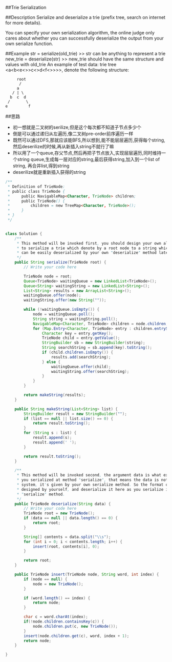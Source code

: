 ##Trie Serialization

##Description
Serialize and deserialize a trie (prefix tree, search on internet for more details).

You can specify your own serialization algorithm, the online judge only cares about whether you can successfully deserialize the output from your own serialize function.

##Example
	str = serialize(old_trie)
	>> str can be anything to represent a trie
	new_trie = deserialize(str)
	>> new_trie should have the same structure and values with old_trie
	An example of test data: trie tree <a<b<e<>>c<>d<f<>>>>, denote the following structure:

	     root
	      /
	     a
	   / | \
	  b  c  d
	 /       \
	e         f


##思路
- 初一想就是二叉树的serilize,但是这个每次都不知道子节点多少个
- 倒是可以通过递归从左遍历,像二叉树pre-order前序遍历一样
- 既然可以通过DFS,那就应该能BFS,所以想到,能不能层层遍历,获得每个string,然后deserilize的时候,再从新插入string不就行了嘛
- 所以用了一个queue,存父节点,然后再把子节点放入,实现层层遍历,同时维持一个string queue,生成每一层对应的string,最后获得string,加入到一个list of string, 再合并list,得到string
- deserilize就是重新插入获得的string

```java
/**
 * Definition of TrieNode:
 * public class TrieNode {
 *     public NavigableMap<Character, TrieNode> children;
 *     public TrieNode() {
 *         children = new TreeMap<Character, TrieNode>();
 *     }
 * }
 */


class Solution {
    /**
     * This method will be invoked first, you should design your own algorithm
     * to serialize a trie which denote by a root node to a string which
     * can be easily deserialized by your own "deserialize" method later.
     */
    public String serialize(TrieNode root) {
        // Write your code here

        TrieNode node = root;
        Queue<TrieNode> waitingQueue = new LinkedList<TrieNode>();
        Queue<String> waitingString = new LinkedList<String>();
        List<String> results = new ArrayList<String>();
        waitingQueue.offer(node);
        waitingString.offer(new String(""));

        while (!waitingQueue.isEmpty()) {
            node = waitingQueue.poll();
            String string = waitingString.poll();
            NavigableMap<Character, TrieNode> children = node.children;
            for (Map.Entry<Character, TrieNode> entry : children.entrySet()) {
                Character key = entry.getKey();
                TrieNode child = entry.getValue();
                StringBuilder sb = new StringBuilder(string);
                String searchString = sb.append(key).toString();
                if (child.children.isEmpty()) {
                    results.add(searchString);
                } else {
                    waitingQueue.offer(child);
                    waitingString.offer(searchString);
                }
            }
        }

        return makeString(results);
    }

    public String makeString(List<String> list) {
        StringBuilder result = new StringBuilder("");
        if (list == null || list.size() == 0) {
            return result.toString();
        }
        for (String s : list) {
            result.append(s);
            result.append(' ');
        }

        return result.toString();
    }

    /**
     * This method will be invoked second, the argument data is what exactly
     * you serialized at method "serialize", that means the data is not given by
     * system, it's given by your own serialize method. So the format of data is
     * designed by yourself, and deserialize it here as you serialize it in
     * "serialize" method.
     */
    public TrieNode deserialize(String data) {
        // Write your code here
        TrieNode root = new TrieNode();
        if (data == null || data.length() == 0) {
            return root;
        }

        String[] contents = data.split("\\s");
        for (int i = 0; i < contents.length; i++) {
            insert(root, contents[i], 0);
        }

        return root;
    }

    public TrieNode insert(TrieNode node, String word, int index) {
        if (node == null) {
            node = new TrieNode();
        }

        if (word.length() == index) {
            return node;
        }

        char c = word.charAt(index);
        if(!node.children.containsKey(c)) {
            node.children.put(c, new TrieNode());
        }
        insert(node.children.get(c), word, index + 1);
        return node;
    }

}

```
